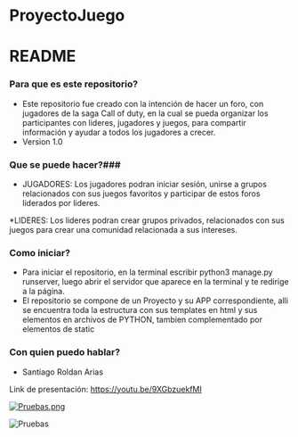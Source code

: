# ProyectoJuego
# README #

### Para que es este repositorio? ###

* Este repositorio fue creado con la intención de hacer un foro, con jugadores de la saga Call of duty, 
en la cual se pueda organizar los participantes con lideres, jugadores y juegos, para compartir información y ayudar a todos los jugadores a crecer.
* Version 1.0

### Que se puede hacer?###

* JUGADORES:
Los jugadores podran iniciar sesión, unirse a grupos relacionados con sus juegos favoritos y participar de estos foros liderados por lideres.

*LIDERES:
Los lideres podran crear grupos privados, relacionados con sus juegos para crear una comunidad relacionada a sus intereses.

### Como iniciar? ###

* Para iniciar el repositorio, en la terminal escribir python3 manage.py runserver, luego abrir el servidor que aparece en la terminal y te redirige a la página.
* El repositorio se compone de un Proyecto y su APP correspondiente, alli se encuentra toda la estructura con sus templates en html y sus elementos en archivos de PYTHON, tambien complementado por elementos de static


### Con quien puedo hablar? ###

* Santiago Roldan Arias

Link de presentación:
https://youtu.be/9XGbzuekfMI

[![Pruebas.png](https://i.postimg.cc/YSmKs6D2/Pruebas.png)](https://postimg.cc/2qmKqZfg)

![Pruebas](Pruebas.png)
